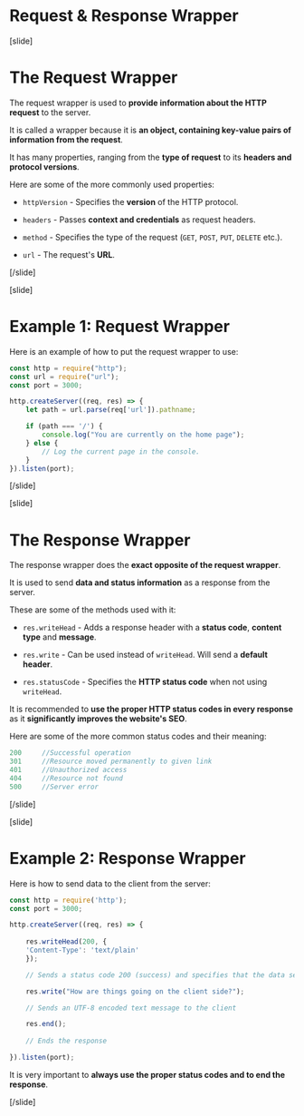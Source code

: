 # Request & Response Wrapper

[slide]

# The Request Wrapper

The request wrapper is used to **provide information about the HTTP request** to the server.

It is called a wrapper because it is **an object, containing key-value pairs of information from the request**.

It has many properties, ranging from the **type of request** to its **headers and protocol versions**.

Here are some of the more commonly used properties:

- `httpVersion` - Specifies the **version** of the HTTP protocol.

- `headers` - Passes **context and credentials** as request headers.

- `method` - Specifies the type of the request (`GET`, `POST`, `PUT`, `DELETE` etc.).

- `url` - The request's **URL**.

[/slide]

[slide]

# Example 1: Request Wrapper

Here is an example of how to put the request wrapper to use:

```js
const http = require("http");
const url = require("url");
const port = 3000;

http.createServer((req, res) => {
    let path = url.parse(req['url']).pathname;

    if (path === '/') {
        console.log("You are currently on the home page");
    } else {
        // Log the current page in the console.
    }
}).listen(port);
```

[/slide]

[slide]

# The Response Wrapper

The response wrapper does the **exact opposite of the request wrapper**.

It is used to send **data and status information** as a response from the server.

These are some of the methods used with it: 

- `res.writeHead` - Adds a response header with a **status code**, **content type** and **message**.

- `res.write` - Can be used instead of `writeHead`. Will send a **default header**.

- `res.statusCode` - Specifies the **HTTP status code** when not using `writeHead`.

It is recommended to **use the proper HTTP status codes in every response** as it **significantly improves the website's SEO**.

Here are some of the more common status codes and their meaning: 

```js
200     //Successful operation
301     //Resource moved permanently to given link
401     //Unauthorized access
404     //Resource not found
500     //Server error
```

[/slide]

[slide]

# Example 2: Response Wrapper

Here is how to send data to the client from the server:

```js
const http = require('http');
const port = 3000;

http.createServer((req, res) => {
    
    res.writeHead(200, {
    'Content-Type': 'text/plain'
    }); 

    // Sends a status code 200 (success) and specifies that the data sent will be of type text

    res.write("How are things going on the client side?");

    // Sends an UTF-8 encoded text message to the client

    res.end();  
    
    // Ends the response

}).listen(port);

```

It is very important to **always use the proper status codes and to end the response**.

[/slide]
